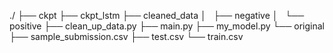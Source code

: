 ./
├── ckpt
├── ckpt_lstm
├── cleaned_data
│   ├── negative
│   └── positive
├── clean_up_data.py
├── main.py
├── my_model.py
└── original
    ├── sample_submission.csv
    ├── test.csv
    └── train.csv
